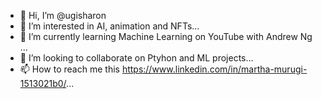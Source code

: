 - 👋 Hi, I’m @ugisharon
- 👀 I’m interested in AI, animation and NFTs...
- 🌱 I’m currently learning Machine Learning on YouTube with Andrew Ng ...
- 💞️ I’m looking to collaborate on Ptyhon and ML projects...
- 📫 How to reach me this https://www.linkedin.com/in/martha-murugi-1513021b0/...

<!---
ugisharon/ugisharon is a ✨ special ✨ repository because its `README.md` (this file) appears on your GitHub profile.
You can click the Preview link to take a look at your changes.
--->
